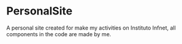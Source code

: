 # PersonalSite
A personal site created for make my activities on Instituto Infnet, all components in the code are made by me.
